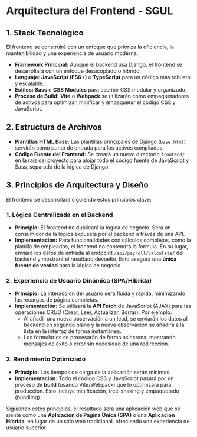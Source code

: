 # Arquitectura del Frontend - SGUL

## 1. Stack Tecnológico

El frontend se construirá con un enfoque que prioriza la eficiencia, la mantenibilidad y una experiencia de usuario moderna.

*   **Framework Principal:** Aunque el backend usa Django, el frontend se desarrollará con un enfoque desacoplado o híbrido.
*   **Lenguaje:** **JavaScript (ES6+)** o **TypeScript** para un código más robusto y escalable.
*   **Estilos:** **Sass** o **CSS Modules** para escribir CSS modular y organizado.
*   **Proceso de Build:** **Vite** o **Webpack** se utilizarán como empaquetadores de activos para optimizar, minificar y empaquetar el código CSS y JavaScript.

## 2. Estructura de Archivos

*   **Plantillas HTML Base:** Las plantillas principales de Django (`base.html`) servirán como punto de entrada para los activos compilados.
*   **Código Fuente del Frontend:** Se creará un nuevo directorio `frontend/` en la raíz del proyecto para alojar todo el código fuente de JavaScript y Sass, separado de la lógica de Django.

## 3. Principios de Arquitectura y Diseño

El frontend se desarrollará siguiendo estos principios clave:

### 1. Lógica Centralizada en el Backend
*   **Principio:** El frontend no duplicará la lógica de negocio. Será un consumidor de la lógica expuesta por el backend a través de una API.
*   **Implementación:** Para funcionalidades con cálculos complejos, como la planilla de empleados, el frontend no contendrá la fórmula. En su lugar, enviará los datos de entrada al endpoint `/api/payroll/calculate/` del backend y mostrará el resultado devuelto. Esto asegura una **única fuente de verdad** para la lógica de negocio.

### 2. Experiencia de Usuario Dinámica (SPA/Híbrida)
*   **Principio:** La interacción del usuario será fluida y rápida, minimizando las recargas de página completas.
*   **Implementación:** Se utilizará la **API Fetch** de JavaScript (AJAX) para las operaciones CRUD (Crear, Leer, Actualizar, Borrar). Por ejemplo:
    *   Al añadir una nueva observación a un lead, se enviarán los datos al backend en segundo plano y la nueva observación se añadirá a la lista en la interfaz de forma instantánea.
    *   Los formularios se procesarán de forma asíncrona, mostrando mensajes de éxito o error sin necesidad de una redirección.

### 3. Rendimiento Optimizado
*   **Principio:** Los tiempos de carga de la aplicación serán mínimos.
*   **Implementación:** Todo el código CSS y JavaScript pasará por un proceso de **build** (usando Vite/Webpack) que lo optimizará para producción. Esto incluye minificación, tree-shaking y empaquetado (bundling).

Siguiendo estos principios, el resultado será una aplicación web que se siente como una **Aplicación de Página Única (SPA)** o una **Aplicación Híbrida**, en lugar de un sitio web tradicional, ofreciendo una experiencia de usuario superior.
